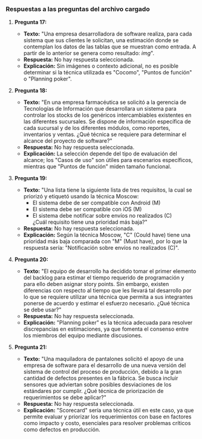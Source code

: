 ### Respuestas a las preguntas del archivo cargado

1. **Pregunta 17:**  
   - **Texto:** "Una empresa desarrolladora de software realiza, para cada sistema que sus clientes le solicitan, una estimación donde se contemplan los datos de las tablas que se muestran como entrada. A partir de lo anterior se genera como resultado: $img$".  
   - **Respuesta:** No hay respuesta seleccionada.  
   - **Explicación:** Sin imágenes o contexto adicional, no es posible determinar si la técnica utilizada es "Cocomo", "Puntos de función" o "Planning poker".

2. **Pregunta 18:**  
   - **Texto:** "En una empresa farmacéutica se solicitó a la gerencia de Tecnologías de Información que desarrollara un sistema para controlar los stocks de los genéricos intercambiables existentes en las diferentes sucursales. Se dispone de información específica de cada sucursal y de los diferentes módulos, como reportes, inventarios y ventas. ¿Qué técnica se requiere para determinar el alcance del proyecto de software?"  
   - **Respuesta:** No hay respuesta seleccionada.  
   - **Explicación:** La selección depende del tipo de evaluación del alcance; los "Casos de uso" son útiles para escenarios específicos, mientras que "Puntos de función" miden tamaño funcional.

3. **Pregunta 19:**  
   - **Texto:** "Una lista tiene la siguiente lista de tres requisitos, la cual se priorizó y etiquetó usando la técnica Moscow:  
      - El sistema debe de ser compatible con Android (M)  
      - El sistema debe ser compatible con iOS (M)  
      - El sistema debe notificar sobre envíos no realizados (C)  
   ¿Cuál requisito tiene una prioridad más baja?"  
   - **Respuesta:** No hay respuesta seleccionada.  
   - **Explicación:** Según la técnica Moscow, "C" (Could have) tiene una prioridad más baja comparada con "M" (Must have), por lo que la respuesta sería: "Notificación sobre envíos no realizados (C)".

4. **Pregunta 20:**  
   - **Texto:** "El equipo de desarrollo ha decidido tomar el primer elemento del backlog para estimar el tiempo requerido de programación y para ello deben asignar story points. Sin embargo, existen diferencias con respecto al tiempo que les llevará tal desarrollo por lo que se requiere utilizar una técnica que permita a sus integrantes ponerse de acuerdo y estimar el esfuerzo necesario. ¿Qué técnica se debe usar?"  
   - **Respuesta:** No hay respuesta seleccionada.  
   - **Explicación:** "Planning poker" es la técnica adecuada para resolver discrepancias en estimaciones, ya que fomenta el consenso entre los miembros del equipo mediante discusiones.

5. **Pregunta 21:**  
   - **Texto:** "Una maquiladora de pantalones solicitó el apoyo de una empresa de software para el desarrollo de una nueva versión del sistema de control del proceso de producción, debido a la gran cantidad de defectos presentes en la fábrica. Se busca incluir sensores que adviertan sobre posibles desviaciones de los estándares por cumplir. ¿Qué técnica de priorización de requerimientos se debe aplicar?"  
   - **Respuesta:** No hay respuesta seleccionada.  
   - **Explicación:** "Scorecard" sería una técnica útil en este caso, ya que permite evaluar y priorizar los requerimientos con base en factores como impacto y costo, esenciales para resolver problemas críticos como defectos en producción.
